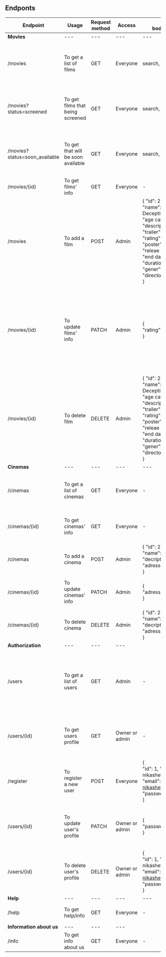 ## Endponts 

| Endpoint                      | Usage                              | Request method | Access         | Request body/parameters      | Response status | Response body  |
|-------------------------------|------------------------------------|----------------|----------------|------------------------------|-----------------|--------------- |
| **Movies**                    | ---                                | ---            | ---            | ---                          | ---             | ---            |
| /movies                       | To get a list of films             | GET            | Everyone       | search, status, sort, offset | 200 OK          | [ </br> { "id": 1,</br>  "name": Wicked,</br> "poster": image, </br> },</br>...                                                                                                                                                             </br> ]        | 
| /movies?status=screened       | To get films that being screened   | GET            | Everyone       | search, sort, offset         | 200 OK          | [  </br> { "id": 1,</br> "name": Wicked,</br>},</br>  "poster": image, </br>...                                                                                                                                                              </br> ]        | 
| /movies?status=soon_available | To get that will be soon available | GET            | Everyone       | search, sort, offset         | 200 OK          | [  </br> {"id": 1,</br> "name": j-hope on stage,</br>  "poster": image, </br> },                                                                                                                                                             </br>  ...</br> ]  | 
| /movies/{id}                  | To get films' info                 | GET            | Everyone       | -                            | 200 OK          | 
| /movies                       | To add a film                      | POST           | Admin          | { "id": 2,</br> "name": "The Illusion of Deception 3",</br>"age category":16+,</br> "description": text,</br>"trailer": video,</br>"rating": 4,</br> "poster": image, </br>"releae date": date,</br> "end date": date,</br> "duration":1.52,</br>"gener":Comedy movie,</br>"director id":John M. Chu,</br> }                           | 201 Created     |  { "id": 2,</br> "name": "The Illusion of Deception 3",</br>"age category":16+,</br> "description": text,</br>"trailer": video,</br>"rating": 4,</br> "poster": image, </br>"releae date": date,</br> "end date": date,</br> "duration":1.52,</br>"gener":Comedy movie,</br>"director id":John M. Chu,</br> }             |                         
| /movies/{id}                  | To update films' info              | PATCH          | Admin          |   { </br> "rating": 5,</br> }                         | 200 OK          |{ "id": 2,</br> "name": "The Illusion of Deception 3",</br>"age category":16+,</br> "description": text,</br>"trailer": video,</br>"rating": 5,</br> "poster": image, </br>"releae date": date,</br> "end date": date,</br> "duration":1.52,</br>"gener":Comedy movie,</br>"director id":John M. Chu,</br> }            | 
| /movies/{id}                  | To delete film                     | DELETE         | Admin          | { "id": 2,</br> "name": "The Illusion of Deception 3",</br>"age category":16+,</br> "description": text,</br>"trailer": video,</br>"rating": 5,</br> "poster": image, </br>"releae date": date,</br> "end date": date,</br> "duration":1.52,</br>"gener":Comedy movie,</br>"director id":John M. Chu,</br> }                             | 204 No Content  | { "id": 2,</br> "name": "The Illusion of Deception 3",</br>"age category":16+,</br> "description": text,</br>"trailer": video,</br>"rating": 5,</br> "poster": image, </br>"releae date": date,</br> "end date": date,</br> "duration":1.52,</br>"gener":Comedy movie,</br>"director id":John M. Chu,</br> }             |
| **Cinemas**                   | ---                                | ---            | ---            | ---                          | ---             | ---           |
| /cinemas                      | To get a list of cinemas           | GET            | Everyone       | -                            | 200 OK          | [ </br> { "id": 1,</br>  "name": Cinema 1,</br> },</br>...                                                                                                                                                             </br> ]              | 
| /cinemas/{id}                 | To get cinemas' info               | GET            | Everyone       | -                            | 200 OK          | { "id": 1,</br>  "name": Cinema 1,</br> "decription": text,</br> "adress": adress</br> }              |
| /cinemas                      | To add a cinema                    | POST           | Admin          | { "id": 2,</br>  "name": Cinema 2,</br> "decription": text,</br> "adress": adress 2</br> }                             | 201 Created     |    { "id": 2,</br>  "name": Cinema 2,</br> "decription": text,</br> "adress": adress 2</br> }           | 
| /cinemas/{id}                 | To update cinemas' info            | PATCH          | Admin          |     { </br>"adress": adress 4</br> }                         | 200 OK          |  { "id": 2,</br>  "name": Cinema 2,</br> "decription": text,</br> "adress": adress 4</br> }               | 
| /cinemas/{id}                 | To delete cinema                   | DELETE         | Admin          |   { "id": 2,</br>  "name": Cinema 2,</br> "decription": text,</br> "adress": adress 2</br> }                             | 204 No Content  |  { "id": 2,</br>  "name": Cinema 2,</br> "decription": text,</br> "adress": adress 2</br> }            |
| **Authorization**             | ---                                | ---            | ---            |                              | ---             | ---           |
| /users                        | To get a list of users             | GET            | Admin          | -                            | 200 OK          | [ </br> { </br> "id": 1, "username": nikashev,</br> "email": nikashevchen@gmai.com,</br> "password": 12345N,</br>} </br> ...</br>]                | 
| /users/{id}                   | To get users profile               | GET            | Owner or admin | -                            | 200 OK          | { </br> "id": 1, "username": nikashev,</br> "email": nikashevchen@gmai.com,</br> "password": 12345N,</br>} </br>               | 
| /register                     | To register a new user             | POST           | Everyone       | { </br> "id": 1, "username": nikashev,</br> "email": nikashevchen@gmai.com,</br> "password": 12345N,</br>} </br>                            | 201 Created     |  { </br> "id": 1, "username": nikashev,</br> "email": nikashevchen@gmai.com,</br> "password": 12345N,</br>} </br>   | 
| /users/{id}                   | To update user's profile           | PATCH          | Owner or admin |  {</br>"password": 78910Nika</br> }                        | 200 OK          | { </br> "id": 1, "username": nikashev,</br> "email": nikashevchen@gmai.com,</br> "password": 78910Nika,</br>} </br>  |
| /users/{id}                   | To delete user's profile           | DELETE         | Owner or admin |  { </br> "id": 1, "username": nikashev,</br> "email": nikashevchen@gmai.com,</br> "password": 78910Nika,</br>} </br>   | 204 No Content  | { </br> "id": 1, "username": nikashev,</br> "email": nikashevchen@gmai.com,</br> "password": 78910Nika,</br>} </br> |
| **Help**                      | ---                                | ---            | ---            | ---                          | ---             | ---           |
| /help                         | To get help/info                   | GET            | Everyone       | -                            | 200 OK          | {</br> "help": text</br> }               |
| **Information about us**      | ---                                | ---            | ---            |                              | ---             | ---           |
| /info                         | To get info about us               | GET            | Everyone       | -                            | 200 OK          | {</br> "info": text</br> }              | 

